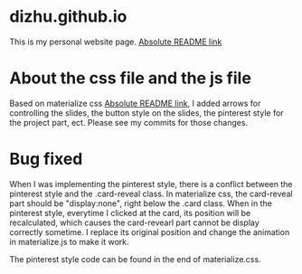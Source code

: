 # dizhu.github.io
This is my personal website page.
[Absolute README link](https://dz2311.github.io/)


# About the css file and the js file
Based on materialize css [Absolute README link](http://materializecss.com/), I added arrows for controlling the slides, the button style on the slides, the pinterest style for the project part, ect. Please see my commits for those changes. 

# Bug fixed
When I was implementing the pinterest style, there is a conflict between the pinterest style and the .card-reveal class. In materialize css, the card-reveal part should be "display:none", right below the .card class. When in the pinterest style, everytime I clicked at the card, its position will be recalculated, which causes the card-revearl part cannot be display correctly sometime. I replace its original position and change the animation in materialize.js to make it work.

The pinterest style code can be found in the end of materialize.css.
